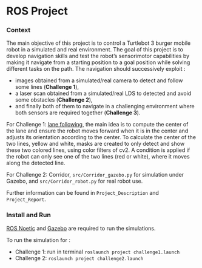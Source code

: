 # ROS Project

### Context

The main objective of this project is to control a Turtlebot 3 burger mobile robot in a simulated and real environment. The goal of this project is to develop navigation skills and test the robot’s sensorimotor capabilities by making it navigate from a starting position to a goal position while solving different tasks on the path.
The navigation should successively exploit :
* images obtained from a simulated/real camera to detect and follow some lines (**Challenge 1**), 
* a laser scan obtained from a simulated/real LDS to detected and avoid some obstacles (**Challenge 2**),
* and finally both of them to navigate in a challenging environment where both sensors are required together (**Challenge 3**).


For Challenge 1: [lane following](/project/src/lane_following.py), the main idea is to compute the center of the lane and ensure the robot moves forward when it is in the center and adjusts its orientation according to the center. To calculate the center of the two lines, yellow and white, masks are created to only detect and show these two colored lines, using color filters of cv2. A condition is applied if the robot can only see one of the two lines (red or white), where it moves along the detected line.

For Challenge 2: Corridor, `src/Corridor_gazebo.py` for simulation under Gazebo, and `src/Corridor_robot.py` for real robot use.

Further information can be found in `Project_Description` and `Project_Report`.


### Install and Run

[ROS Noetic](http://wiki.ros.org/ROS/Installation) and [Gazebo](https://gazebosim.org/docs) are required to run the simulations.

To run the simulation for :
 * Challenge 1: run in terminal `roslaunch project challenge1.launch`
 * Challenge 2: `roslaunch project challenge2.launch`




